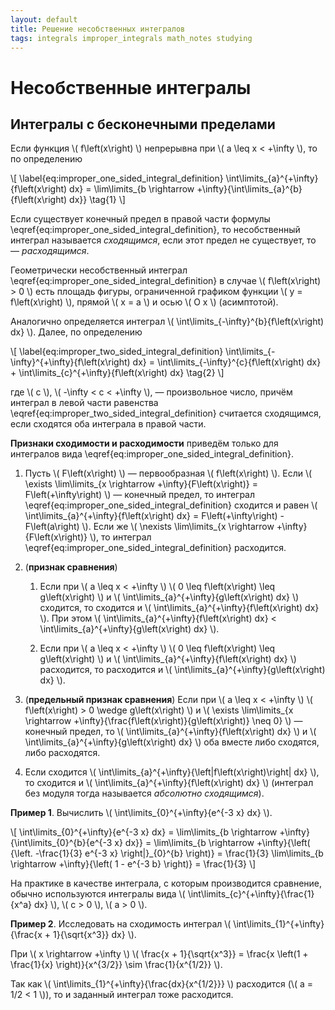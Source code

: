 ```yaml
---
layout: default
title: Решение несобственных интегралов
tags: integrals improper_integrals math_notes studying
---
```


# Несобственные интегралы

## Интегралы с бесконечными пределами

Если функция \\( f\left(x\right) \\) непрерывна при \\( a \leq x < +\infty \\), то по определению

\\[ \label{eq:improper_one_sided_integral_definition} \int\limits_{a}^{+\infty}{f\left(x\right) dx} = \lim\limits_{b \rightarrow +\infty}{\int\limits_{a}^{b}{f\left(x\right) dx}} \tag{1} \\]

Если существует конечный предел в правой части формулы \eqref{eq:improper_one_sided_integral_definition}, то несобственный интеграл называется *сходящимся*, если этот предел не существует, то &mdash; *расходящимся*.

Геометрически несобственный интеграл \eqref{eq:improper_one_sided_integral_definition} в случае \\( f\left(x\right) > 0 \\) есть площадь фигуры, ограниченной графиком функции \\( y = f\left(x\right) \\), прямой \\( x = a \\) и осью \\( O x \\) (асимптотой).

Аналогично определяется интеграл \\( \int\limits_{-\infty}^{b}{f\left(x\right) dx} \\). Далее, по определению

\\[ \label{eq:improper_two_sided_integral_definition} \int\limits_{-\infty}^{+\infty}{f\left(x\right) dx} = \int\limits_{-\infty}^{c}{f\left(x\right) dx} + \int\limits_{c}^{+\infty}{f\left(x\right) dx} \tag{2} \\]

где \\( c \\), \\( -\infty < c < +\infty \\), &mdash; произвольное число, причём интеграл в левой части равенства \eqref{eq:improper_two_sided_integral_definition} считается сходящимся, если сходятся оба интеграла в правой части.

**Признаки сходимости и расходимости** приведём только для интегралов вида \eqref{eq:improper_one_sided_integral_definition}.

1. Пусть \\( F\left(x\right) \\) &mdash; первообразная \\( f\left(x\right) \\). Если \\( \exists \lim\limits_{x \rightarrow +\infty}{F\left(x\right)} = F\left(+\infty\right) \\) &mdash; конечный предел, то интеграл \eqref{eq:improper_one_sided_integral_definition} сходится и равен \\( \int\limits_{a}^{+\infty}{f\left(x\right) dx} = F\left(+\infty\right) - F\left(a\right) \\). Если же \\( \nexists \lim\limits_{x \rightarrow +\infty}{F\left(x\right)} \\), то интеграл \eqref{eq:improper_one_sided_integral_definition} расходится.

2. (**признак сравнения**)

   1. Если при \\( a \leq x < +\infty \\) \\( 0 \leq f\left(x\right) \leq g\left(x\right) \\) и \\( \int\limits_{a}^{+\infty}{g\left(x\right) dx} \\) сходится, то сходится и \\( \int\limits_{a}^{+\infty}{f\left(x\right) dx} \\). При этом \\( \int\limits_{a}^{+\infty}{f\left(x\right) dx} < \int\limits_{a}^{+\infty}{g\left(x\right) dx} \\). 

   2. Если при \\( a \leq x < +\infty \\) \\( 0 \leq f\left(x\right) \leq g\left(x\right) \\) и \\( \int\limits_{a}^{+\infty}{f\left(x\right) dx} \\) расходится, то расходится и \\( \int\limits_{a}^{+\infty}{g\left(x\right) dx} \\).

3. (**предельный признак сравнения**) Если при \\( a \leq x < +\infty \\) \\( f\left(x\right) > 0 \wedge g\left(x\right) \\) и \\( \exists \lim\limits_{x \rightarrow +\infty}{\frac{f\left(x\right)}{g\left(x\right)} \neq 0} \\) &mdash; конечный предел, то \\( \int\limits_{a}^{+\infty}{f\left(x\right) dx} \\) и \\( \int\limits_{a}^{+\infty}{g\left(x\right) dx} \\) оба вместе либо сходятся, либо расходятся.

4. Если сходится \\( \int\limits_{a}^{+\infty}{\left\|f\left(x\right)\right\| dx} \\), то сходится и \\( \int\limits_{a}^{+\infty}{f\left(x\right) dx} \\) (интеграл без модуля тогда называется *абсолютно сходящимся*).

**Пример 1**. Вычислить \\( \int\limits_{0}^{+\infty}{e^{-3 x} dx} \\).

\\[ \int\limits_{0}^{+\infty}{e^{-3 x} dx} = \lim\limits_{b \rightarrow +\infty}{\int\limits_{0}^{b}{e^{-3 x} dx}} = \lim\limits_{b \rightarrow +\infty}{\left( {\left. -\frac{1}{3} e^{-3 x} \right\|}\_{0}^{b} \right)} = \frac{1}{3} \lim\limits_{b \rightarrow +\infty}{\left( 1 - e^{-3 b} \right)} = \frac{1}{3} \\]

На практике в качестве интеграла, с которым производится сравнение, обычно используются интегралы вида \\( \int\limits_{c}^{+\infty}{\frac{1}{x^a} dx} \\), \\( c > 0 \\), \\( a > 0 \\).

**Пример 2**. Исследовать на сходимость интеграл \\( \int\limits_{1}^{+\infty}{\frac{x + 1}{\sqrt{x^3}} dx} \\).

При \\( x \rightarrow +\infty \\) \\( \frac{x + 1}{\sqrt{x^3}} = \frac{x \left(1 + \frac{1}{x} \right)}{x^{3/2}} \sim \frac{1}{x^{1/2}} \\).

Так как \\( \int\limits_{1}^{+\infty}{\frac{dx}{x^{1/2}}} \\) расходится (\\( a = 1/2 < 1 \\)), то и заданный интеграл тоже расходится.
